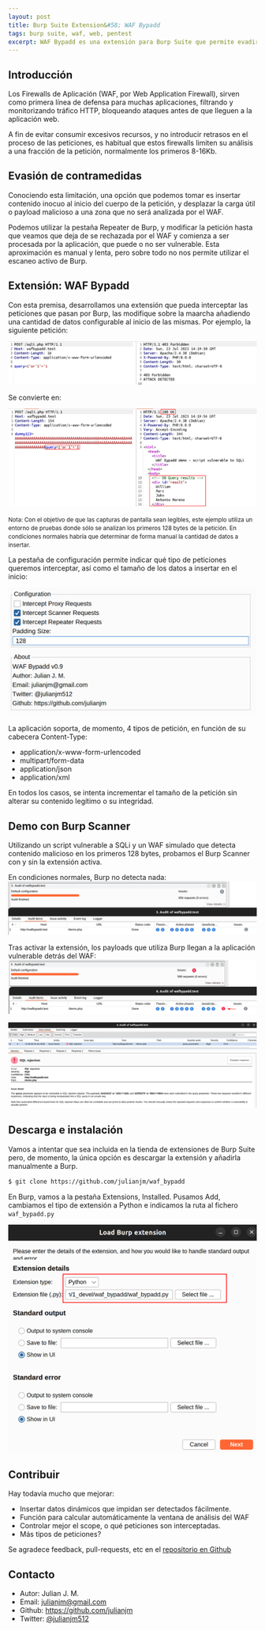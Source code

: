 ```yaml
---
layout: post
title: Burp Suite Extension&#58; WAF Bypadd
tags: burp suite, waf, web, pentest
excerpt: WAF Bypadd es una extensión para Burp Suite que permite evadir algunos WAFs, evitando que los payloads inyectados en las peticiones sean bloqueados, y lleguen a la aplicación web potencialmente vulnerable.
---
```



## Introducción

Los Firewalls de Aplicación (WAF, por Web Application Firewall), sirven como primera línea de defensa para muchas aplicaciones, filtrando y monitorizando tráfico HTTP, bloqueando ataques antes de que lleguen a la aplicación web.

A fin de evitar consumir excesivos recursos, y no introducir retrasos en el proceso de las peticiones, es habitual que estos firewalls limiten su análisis a una fracción de la petición, normalmente los primeros 8-16Kb. 

## Evasión de contramedidas

Conociendo esta limitación, una opción que podemos tomar es insertar contenido inocuo al inicio del cuerpo de la petición, y desplazar la carga útil o payload malicioso a una zona que no será analizada por el WAF.

Podemos utilizar la pestaña Repeater de Burp, y modificar la petición hasta que veamos que deja de se rechazada por el WAF y comienza a ser procesada por la aplicación, que puede o no ser vulnerable. Esta aproximación es manual y lenta, pero sobre todo no nos permite utilizar el escaneo activo de Burp.

## Extensión: WAF Bypadd

Con esta premisa, desarrollamos una extensión que pueda interceptar las peticiones que pasan por Burp, las modifique sobre la maarcha añadiendo una cantidad de datos configurable al inicio de las mismas. Por ejemplo, la siguiente petición:

![Original](/files/waf_bypadd/unmodified.png)

Se convierte en:

![Modificada](/files/waf_bypadd/modified.png)

<small>Nota: Con el objetivo de que las capturas de pantalla sean legibles, este ejemplo utiliza un entorno de pruebas donde sólo se analizan los primeros 128 bytes de la petición. En condiciones normales habría que determinar de forma manual la cantidad de datos a insertar.</small>

La pestaña de configuración permite indicar qué tipo de peticiones queremos interceptar, así como el tamaño de los datos a insertar en el inicio:

![Configuración](/files/waf_bypadd/config.png)

La aplicación soporta, de momento, 4 tipos de petición, en función de su cabecera Content-Type:
* application/x-www-form-urlencoded
* multipart/form-data
* application/json
* application/xml

En todos los casos, se intenta incrementar el tamaño de la petición sin alterar su contenido legítimo o su integridad.

## Demo con Burp Scanner

Utilizando un script vulnerable a SQLi y un WAF simulado que detecta contenido malicioso en los primeros 128 bytes, probamos el Burp Scanner con y sin la extensión activa.

En condiciones normales, Burp no detecta nada:
![Original](/files/waf_bypadd/scanner1.png)

Tras activar la extensión, los payloads que utiliza Burp llegan a la aplicación vulnerable detrás del WAF:
![Con WAF Bypadd](/files/waf_bypadd/scanner2.png)

![SQLi](/files/waf_bypadd/scanner3.png)


## Descarga e instalación

Vamos a intentar que sea incluida en la tienda de extensiones de Burp Suite pero, de momento, la única opción es descargar la extensión y añadirla manualmente a Burp.

```sh
$ git clone https://github.com/julianjm/waf_bypadd
```

En Burp, vamos a la pestaña Extensions, Installed. Pusamos Add, cambiamos el tipo de extensión a Python e indicamos la ruta al fichero `waf_bypadd.py`

![Instalar](/files/waf_bypadd/addtoburp.png) 

## Contribuir

Hay todavía mucho que mejorar:
* Insertar datos dinámicos que impidan ser detectados fácilmente.
* Función para calcular automáticamente la ventana de análisis del WAF
* Controlar mejor el scope, o qué peticiones son interceptadas.
* Más tipos de peticiones?

Se agradece feedback, pull-requests, etc en el [repositorio en Github](https://github.com/julianjm/waf_bypadd)

## Contacto

* Autor: Julian J. M.
* Email: julianjm@gmail.com
* Github: https://github.com/julianjm
* Twitter: [@julianjm512](https://twitter.com/julianjm512)